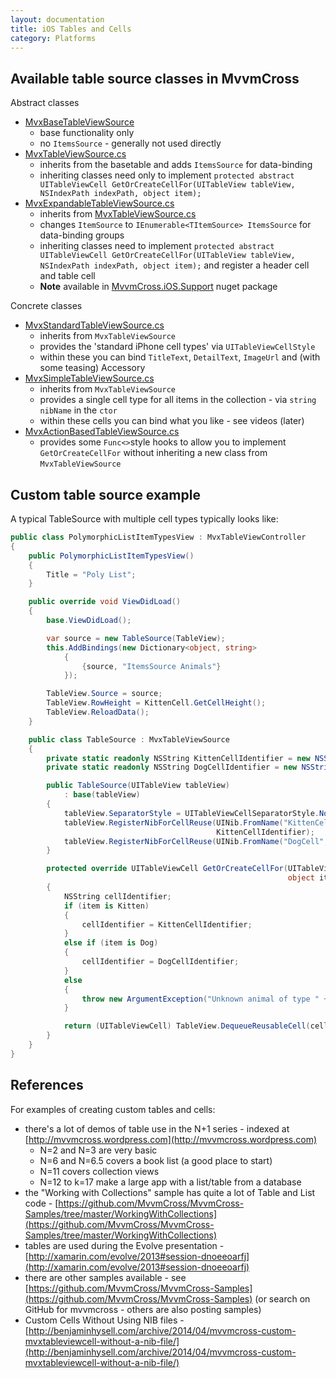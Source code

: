```yaml
---
layout: documentation
title: iOS Tables and Cells
category: Platforms
---
```


## Available table source classes in MvvmCross

Abstract classes

- [MvxBaseTableViewSource](https://github.com/MvvmCross/MvvmCross/blob/develop/MvvmCross/Platform/Ios/Binding/Views/MvxBaseTableViewSource.cs)
  - base functionality only 
  - no `ItemsSource` - generally not used directly
- [MvxTableViewSource.cs](https://github.com/MvvmCross/MvvmCross/blob/develop/MvvmCross/Platform/Ios/Binding/Views/MvxTableViewSource.cs)
  - inherits from the basetable and adds `ItemsSource` for data-binding
  - inheriting classes need only to implement `protected abstract UITableViewCell GetOrCreateCellFor(UITableView tableView, NSIndexPath indexPath, object item);`
- [MvxExpandableTableViewSource.cs](https://github.com/MvvmCross/MvvmCross/blob/develop/MvvmCross/Platform/Ios/Views/MvxExpandableTableViewSource.cs)
  - inherits from [MvxTableViewSource.cs](https://github.com/MvvmCross/MvvmCross/blob/develop/MvvmCross/Platform/Ios/Binding/Views/MvxTableViewSource.cs)
  - changes `ItemSource` to `IEnumerable<TItemSource> ItemsSource` for data-binding groups
  - inheriting classes need to implement `protected abstract UITableViewCell GetOrCreateCellFor(UITableView tableView, NSIndexPath indexPath, object item);` and register a header cell and table cell
  - **Note** available in [MvvmCross.iOS.Support](https://www.nuget.org/packages/MvvmCross.iOS.Support/) nuget package

Concrete classes

- [MvxStandardTableViewSource.cs](https://github.com/MvvmCross/MvvmCross/blob/develop/MvvmCross/Platform/Ios/Binding/Views/MvxStandardTableViewSource.cs)
  - inherits from `MvxTableViewSource`
  - provides the 'standard iPhone cell types' via `UITableViewCellStyle` 
  - within these you can bind `TitleText`, `DetailText`, `ImageUrl` and (with some teasing) Accessory
- [MvxSimpleTableViewSource.cs](https://github.com/MvvmCross/MvvmCross/blob/develop/MvvmCross/Platform/Ios/Binding/Views/MvxSimpleTableViewSource.cs)
  - inherits from `MvxTableViewSource`
  - provides a single cell type for all items in the collection - via `string nibName` in the `ctor`
  - within these cells you can bind what you like - see videos (later)
- [MvxActionBasedTableViewSource.cs](https://github.com/MvvmCross/MvvmCross/blob/develop/MvvmCross/Platform/Ios/Binding/Views/MvxActionBasedTableViewSource.cs)
  - provides some `Func<>`style hooks to allow you to implement `GetOrCreateCellFor` without inheriting a new class from `MvxTableViewSource`

## Custom table source example

A typical TableSource with multiple cell types typically looks like:

```c#
public class PolymorphicListItemTypesView : MvxTableViewController
{
    public PolymorphicListItemTypesView()
    {
        Title = "Poly List";
    }

    public override void ViewDidLoad()
    {
        base.ViewDidLoad();

        var source = new TableSource(TableView);
        this.AddBindings(new Dictionary<object, string>
            {
                {source, "ItemsSource Animals"}
            });

        TableView.Source = source;
        TableView.RowHeight = KittenCell.GetCellHeight();
        TableView.ReloadData();
    }

    public class TableSource : MvxTableViewSource
    {
        private static readonly NSString KittenCellIdentifier = new NSString("KittenCell");
        private static readonly NSString DogCellIdentifier = new NSString("DogCell");

        public TableSource(UITableView tableView)
            : base(tableView)
        {
            tableView.SeparatorStyle = UITableViewCellSeparatorStyle.None;
            tableView.RegisterNibForCellReuse(UINib.FromName("KittenCell", NSBundle.MainBundle),
                                              KittenCellIdentifier);
            tableView.RegisterNibForCellReuse(UINib.FromName("DogCell", NSBundle.MainBundle), DogCellIdentifier);
        }

        protected override UITableViewCell GetOrCreateCellFor(UITableView tableView, NSIndexPath indexPath,
                                                              object item)
        {
            NSString cellIdentifier;
            if (item is Kitten)
            {
                cellIdentifier = KittenCellIdentifier;
            }
            else if (item is Dog)
            {
                cellIdentifier = DogCellIdentifier;
            }
            else
            {
                throw new ArgumentException("Unknown animal of type " + item.GetType().Name);
            }

            return (UITableViewCell) TableView.DequeueReusableCell(cellIdentifier, indexPath);
        }
    }
}
```

## References

For examples of creating custom tables and cells:

- there's a lot of demos of table use in the N+1 series - indexed at [http://mvvmcross.wordpress.com](http://mvvmcross.wordpress.com)
  - N=2 and N=3 are very basic
  - N=6 and N=6.5 covers a book list (a good place to start)
  - N=11 covers collection views
  - N=12 to k=17 make a large app with a list/table from a database
- the "Working with Collections" sample has quite a lot of Table and List code - [https://github.com/MvvmCross/MvvmCross-Samples/tree/master/WorkingWithCollections](https://github.com/MvvmCross/MvvmCross-Samples/tree/master/WorkingWithCollections)
- tables are used during the Evolve presentation - [http://xamarin.com/evolve/2013#session-dnoeeoarfj](http://xamarin.com/evolve/2013#session-dnoeeoarfj)
- there are other samples available - see [https://github.com/MvvmCross/MvvmCross-Samples](https://github.com/MvvmCross/MvvmCross-Samples) (or search on GitHub for mvvmcross - others are also posting samples)
- Custom Cells Without Using NIB files - [http://benjaminhysell.com/archive/2014/04/mvvmcross-custom-mvxtableviewcell-without-a-nib-file/](http://benjaminhysell.com/archive/2014/04/mvvmcross-custom-mvxtableviewcell-without-a-nib-file/)
